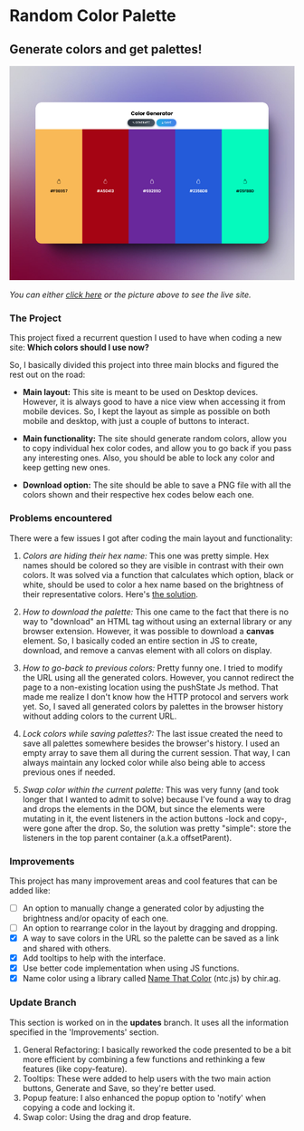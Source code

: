# Random Color Palette

## Generate colors and get palettes!

[![project screenshot](./assets/images/screenshot.jpeg)](https://gregorim04.github.io/random-color-palette/)

_You can either [click here](https://gregorim04.github.io/random-color-palette/) or the picture above to see the live site._

### The Project
This project fixed a recurrent question I used to have when coding a new site: **Which colors should I use now?**

So, I basically divided this project into three main blocks and figured the rest out on the road:

- **Main layout:** This site is meant to be used on Desktop devices. However, it is always good to have a nice view when accessing it from mobile devices. So, I kept the layout as simple as possible on both mobile and desktop, with just a couple of buttons to interact.

- **Main functionality:** The site should generate random colors, allow you to copy individual hex color codes, and allow you to go back if you pass any interesting ones. Also, you should be able to lock any color and keep getting new ones.

- **Download option:** The site should be able to save a PNG file with all the colors shown and their respective hex codes below each one.

### Problems encountered
There were a few issues I got after coding the main layout and functionality:

1. _Colors are hiding their hex name:_ This one was pretty simple. Hex names should be colored so they are visible in contrast with their own colors. It was solved via a function that calculates which option, black or white, should be used to color a hex name based on the brightness of their representative colors. Here's [the solution](https://stackoverflow.com/questions/11867545/change-text-color-based-on-brightness-of-the-covered-background-area).

2. _How to download the palette:_ This one came to the fact that there is no way to "download" an HTML tag without using an external library or any browser extension. However, it was possible to download a **canvas** element. So, I basically coded an entire section in JS to create, download, and remove a canvas element with all colors on display.

3. _How to go-back to previous colors:_ Pretty funny one. I tried to modify the URL using all the generated colors. However, you cannot redirect the page to a non-existing location using the pushState Js method. That made me realize I don't know how the HTTP protocol and servers work yet. So, I saved all generated colors by palettes in the browser history without adding colors to the current URL.

4. _Lock colors while saving palettes?:_ The last issue created the need to save all palettes somewhere besides the browser's history. I used an empty array to save them all during the current session. That way, I can always maintain any locked color while also being able to access previous ones if needed.

5. _Swap color within the current palette:_ This was very funny (and took longer that I wanted to admit to solve) because I've found a way to drag and drops the elements in the DOM, but since the elements were mutating in it, the event listeners in the action buttons -lock and copy-, were gone after the drop. So, the solution was pretty "simple": store the listeners in the top parent container (a.k.a offsetParent).

### Improvements
This project has many improvement areas and cool features that can be added like:

- [ ] An option to manually change a generated color by adjusting the brightness and/or opacity of each one.
- [ ] An option to rearrange color in the layout by dragging and dropping.
- [x] A way to save colors in the URL so the palette can be saved as a link and shared with others.
- [x] Add tooltips to help with the interface.
- [x] Use better code implementation when using JS functions.
- [x] Name color using a library called [Name That Color](https://chir.ag/projects/ntc/) (ntc.js) by chir.ag.

### Update Branch
This section is worked on in the **updates** branch. It uses all the information specified in the 'Improvements' section. 

1. General Refactoring: I basically reworked the code presented to be a bit more efficient by combining a few functions and rethinking a few features (like copy-feature).
2. Tooltips: These were added to help users with the two main action buttons, Generate and Save, so they're better used.
3. Popup feature: I also enhanced the popup option to 'notify' when copying a code and locking it. 
4. Swap color: Using the drag and drop feature.